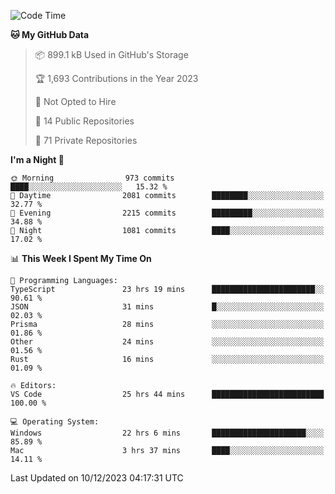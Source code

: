 <!--START_SECTION:waka-->
![Code Time](http://img.shields.io/badge/Code%20Time-5%2C002%20hrs%2040%20mins-blue)

**🐱 My GitHub Data** 

> 📦 899.1 kB Used in GitHub's Storage 
 > 
> 🏆 1,693 Contributions in the Year 2023
 > 
> 🚫 Not Opted to Hire
 > 
> 📜 14 Public Repositories 
 > 
> 🔑 71 Private Repositories 
 > 
**I'm a Night 🦉** 

```text
🌞 Morning                973 commits         ████░░░░░░░░░░░░░░░░░░░░░   15.32 % 
🌆 Daytime                2081 commits        ████████░░░░░░░░░░░░░░░░░   32.77 % 
🌃 Evening                2215 commits        █████████░░░░░░░░░░░░░░░░   34.88 % 
🌙 Night                  1081 commits        ████░░░░░░░░░░░░░░░░░░░░░   17.02 % 
```


📊 **This Week I Spent My Time On** 

```text
💬 Programming Languages: 
TypeScript               23 hrs 19 mins      ███████████████████████░░   90.61 % 
JSON                     31 mins             █░░░░░░░░░░░░░░░░░░░░░░░░   02.03 % 
Prisma                   28 mins             ░░░░░░░░░░░░░░░░░░░░░░░░░   01.86 % 
Other                    24 mins             ░░░░░░░░░░░░░░░░░░░░░░░░░   01.56 % 
Rust                     16 mins             ░░░░░░░░░░░░░░░░░░░░░░░░░   01.09 % 

🔥 Editors: 
VS Code                  25 hrs 44 mins      █████████████████████████   100.00 % 

💻 Operating System: 
Windows                  22 hrs 6 mins       █████████████████████░░░░   85.89 % 
Mac                      3 hrs 37 mins       ████░░░░░░░░░░░░░░░░░░░░░   14.11 % 
```


 Last Updated on 10/12/2023 04:17:31 UTC
<!--END_SECTION:waka-->

